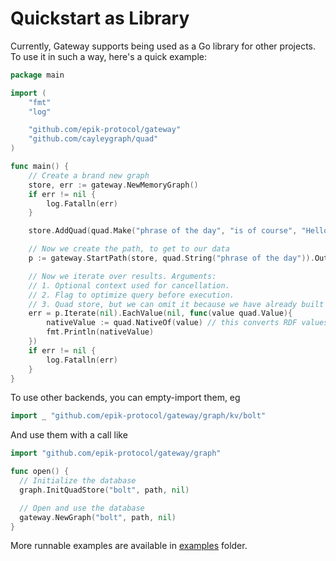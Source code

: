 # Quickstart as Library

Currently, Gateway supports being used as a Go library for other projects. To use it in such a way, here's a quick example:

```go
package main

import (
    "fmt"
    "log"

    "github.com/epik-protocol/gateway"
    "github.com/cayleygraph/quad"
)

func main() {
    // Create a brand new graph
    store, err := gateway.NewMemoryGraph()
    if err != nil {
        log.Fatalln(err)
    }

    store.AddQuad(quad.Make("phrase of the day", "is of course", "Hello World!", nil))

    // Now we create the path, to get to our data
    p := gateway.StartPath(store, quad.String("phrase of the day")).Out(quad.String("is of course"))

    // Now we iterate over results. Arguments:
    // 1. Optional context used for cancellation.
    // 2. Flag to optimize query before execution.
    // 3. Quad store, but we can omit it because we have already built path with it.
    err = p.Iterate(nil).EachValue(nil, func(value quad.Value){
        nativeValue := quad.NativeOf(value) // this converts RDF values to normal Go types
        fmt.Println(nativeValue)
    })
    if err != nil {
        log.Fatalln(err)
    }
}
```

To use other backends, you can empty-import them, eg

```go
import _ "github.com/epik-protocol/gateway/graph/kv/bolt"
```

And use them with a call like

```go
import "github.com/epik-protocol/gateway/graph"

func open() {
  // Initialize the database
  graph.InitQuadStore("bolt", path, nil)

  // Open and use the database
  gateway.NewGraph("bolt", path, nil)
}
```

More runnable examples are available in [examples](https://github.com/epik-protocol/gateway/tree/87c9c341848b59924a054ebc2dd0f2bf8c57c6a9/examples/README.md) folder.

